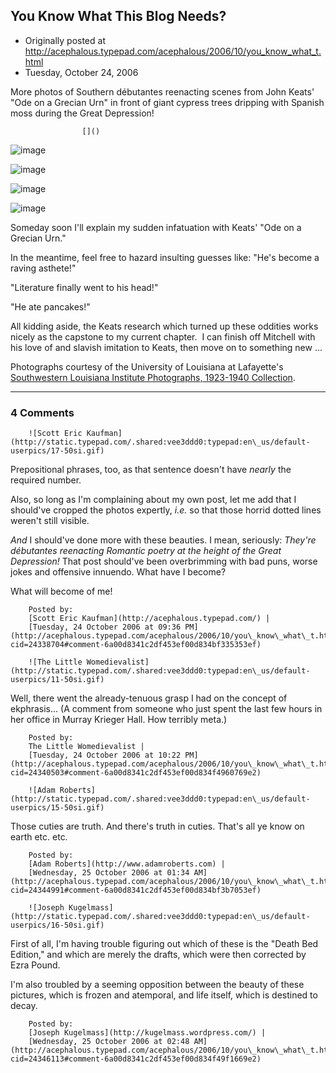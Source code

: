 ## You Know What This Blog Needs?

 * Originally posted at http://acephalous.typepad.com/acephalous/2006/10/you_know_what_t.html
 * Tuesday, October 24, 2006



More photos of Southern débutantes reenacting scenes from John Keats' "Ode on a Grecian Urn" in front of giant cypress trees dripping with Spanish moss during the Great Depression!

		

					[]()
			

				
![image](http://acephalous.typepad.com/urn1.jpg)  

![image](http://acephalous.typepad.com/urn2.jpg)  

![image](http://acephalous.typepad.com/urn3.jpg)  

![image](http://acephalous.typepad.com/urn4.jpg)

Someday soon I'll explain my sudden infatuation with Keats' "Ode on a Grecian Urn."

In the meantime, feel free to hazard insulting guesses like:
"He's become a raving asthete!"

"Literature finally went to his head!"

"He ate pancakes!"

All kidding aside, the Keats research which turned up these oddities works nicely as the capstone to my current chapter.  I can finish off Mitchell with his love of and slavish imitation to Keats, then move on to something new ... 

Photographs courtesy of the University of Louisiana at Lafayette's [Southwestern Louisiana Institute Photographs, 1923-1940 Collection](http://louisdl.louislibraries.org/SIP/Pages/home.php).

			

* * *

### 4 Comments 

		

                
[]()

	

		![Scott Eric Kaufman](http://static.typepad.com/.shared:vee3ddd0:typepad:en\_us/default-userpics/17-50si.gif)
	

	

		

Prepositional phrases, too, as that sentence doesn't have _nearly_ the required number.

Also, so long as I'm complaining about my own post, let me add that I should've cropped the photos expertly, _i.e._ so that those horrid dotted lines weren't still visible.  

_And_ I should've done more with these beauties.  I mean, seriously: _They're débutantes reenacting Romantic poetry at the height of the Great Depression!_  That post should've been overbrimming with bad puns, worse jokes and offensive innuendo.  What have I become?

What will become of me!

	

		Posted by:
		[Scott Eric Kaufman](http://acephalous.typepad.com/) |
		[Tuesday, 24 October 2006 at 09:36 PM](http://acephalous.typepad.com/acephalous/2006/10/you\_know\_what\_t.html?cid=24338704#comment-6a00d8341c2df453ef00d834bf335353ef)

[]()

	

		![The Little Womedievalist](http://static.typepad.com/.shared:vee3ddd0:typepad:en\_us/default-userpics/11-50si.gif)
	

	

		

Well, there went the already-tenuous grasp I had on the concept of ekphrasis... (A comment from someone who just spent the last few hours in her office in Murray Krieger Hall. How terribly meta.)

	

		Posted by:
		The Little Womedievalist |
		[Tuesday, 24 October 2006 at 10:22 PM](http://acephalous.typepad.com/acephalous/2006/10/you\_know\_what\_t.html?cid=24340503#comment-6a00d8341c2df453ef00d834f4960769e2)

[]()

	

		![Adam Roberts](http://static.typepad.com/.shared:vee3ddd0:typepad:en\_us/default-userpics/15-50si.gif)
	

	

		

Those cuties are truth.  And there's truth in cuties.  That's all ye know on earth etc. etc.

	

		Posted by:
		[Adam Roberts](http://www.adamroberts.com) |
		[Wednesday, 25 October 2006 at 01:34 AM](http://acephalous.typepad.com/acephalous/2006/10/you\_know\_what\_t.html?cid=24344991#comment-6a00d8341c2df453ef00d834bf3b7053ef)

[]()

	

		![Joseph Kugelmass](http://static.typepad.com/.shared:vee3ddd0:typepad:en\_us/default-userpics/16-50si.gif)
	

	

		

First of all, I'm having trouble figuring out which of these is the "Death Bed Edition," and which are merely the drafts, which were then corrected by Ezra Pound.

I'm also troubled by a seeming opposition between the beauty of these pictures, which is frozen and atemporal, and life itself, which is destined to decay.

	

		Posted by:
		[Joseph Kugelmass](http://kugelmass.wordpress.com/) |
		[Wednesday, 25 October 2006 at 02:48 AM](http://acephalous.typepad.com/acephalous/2006/10/you\_know\_what\_t.html?cid=24346113#comment-6a00d8341c2df453ef00d834f49f1669e2)

		

        